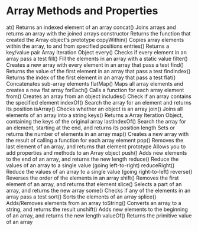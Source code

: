 # Array Methods and Properties  

at() 		Returns an indexed element of an array
concat() 	Joins arrays and returns an array with the joined arrays
constructor 	Returns the function that created the Array object's prototype
copyWithin() 	Copies array elements within the array, to and from specified positions
entries() 	Returns a key/value pair Array Iteration Object
every() 	Checks if every element in an array pass a test
fill() 		Fill the elements in an array with a static value
filter() 	Creates a new array with every element in an array that pass a test
find() 		Returns the value of the first element in an array that pass a test
findIndex() 	Returns the index of the first element in an array that pass a test
flat() 		Concatenates sub-array elements
flatMap() 	Maps all array elements and creates a new flat array
forEach() 	Calls a function for each array element
from() 		Creates an array from an object
includes() 	Check if an array contains the specified element
indexOf() 	Search the array for an element and returns its position
isArray() 	Checks whether an object is an array
join() 		Joins all elements of an array into a string
keys() 		Returns a Array Iteration Object, containing the keys of the original array
lastIndexOf() 	Search the array for an element, starting at the end, and returns its position
length 		Sets or returns the number of elements in an array
map() 		Creates a new array with the result of calling a function for each array element
pop() 		Removes the last element of an array, and returns that element
prototype 	Allows you to add properties and methods to an Array object
push() 		Adds new elements to the end of an array, and returns the new length
reduce() 	Reduce the values of an array to a single value (going left-to-right)
reduceRight() 	Reduce the values of an array to a single value (going right-to-left)
reverse() 	Reverses the order of the elements in an array
shift() 	Removes the first element of an array, and returns that element
slice() 	Selects a part of an array, and returns the new array
some() 		Checks if any of the elements in an array pass a test
sort() 		Sorts the elements of an array
splice() 	Adds/Removes elements from an array
toString() 	Converts an array to a string, and returns the result
unshift() 	Adds new elements to the beginning of an array, and returns the new length
valueOf() 	Returns the primitive value of an array
